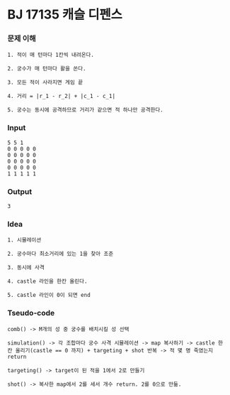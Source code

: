 # BJ 17135 캐슬 디펜스

### 문제 이해

```
1. 적이 매 턴마다 1칸씩 내려온다.

2. 궁수가 매 턴마다 활을 쏜다.

3. 모든 적이 사라지면 게임 끝

4. 거리 = |r_1 - r_2| + |c_1 - c_1|

5. 궁수는 동시에 공격하므로 거리가 같으면 적 하나만 공격한다.
```

### Input

```
5 5 1
0 0 0 0 0
0 0 0 0 0
0 0 0 0 0
0 0 0 0 0
1 1 1 1 1
```

### Output

```
3
```

### Idea

```
1. 시뮬레이션

2. 궁수마다 최소거리에 있는 1을 찾아 조준

3. 동시에 사격

4. castle 라인을 한칸 올린다.

5. castle 라인이 0이 되면 end
```

### Tseudo-code

```
comb() -> M개의 성 중 궁수를 배치시킬 성 선택

simulation() -> 각 조합마다 궁수 사격 시뮬레이션 -> map 복사하기 -> castle 한 칸 올리기(castle == 0 까지) + targeting + shot 반복 -> 적 몇 명 죽였는지 return

targeting() -> target이 된 적을 1에서 2로 만들기

shot() -> 복사한 map에서 2를 세서 개수 return. 2를 0으로 만듦.

```
